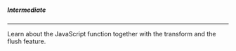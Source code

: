 ##### Intermediate
---

Learn about the JavaScript function together with the transform and the flush feature.

